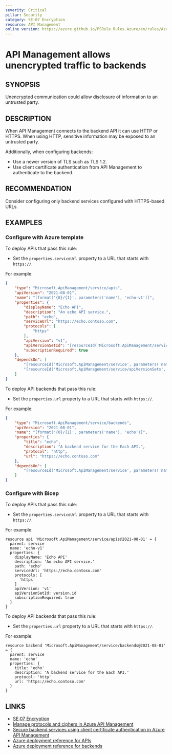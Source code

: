 ```yaml
---
severity: Critical
pillar: Security
category: SE:07 Encryption
resource: API Management
online version: https://azure.github.io/PSRule.Rules.Azure/en/rules/Azure.APIM.HTTPBackend/
---
```


# API Management allows unencrypted traffic to backends

## SYNOPSIS

Unencrypted communication could allow disclosure of information to an untrusted party.

## DESCRIPTION

When API Management connects to the backend API it can use HTTP or HTTPS.
When using HTTP, sensitive information may be exposed to an untrusted party.

Additionally, when configuring backends:

- Use a newer version of TLS such as TLS 1.2.
- Use client certificate authentication from API Management to authenticate to the backend.

## RECOMMENDATION

Consider configuring only backend services configured with HTTPS-based URLs.

## EXAMPLES

### Configure with Azure template

To deploy APIs that pass this rule:

- Set the `properties.serviceUrl` property to a URL that starts with `https://`.

For example:

```json
{
    "type": "Microsoft.ApiManagement/service/apis",
    "apiVersion": "2021-08-01",
    "name": "[format('{0}/{1}', parameters('name'), 'echo-v1')]",
    "properties": {
        "displayName": "Echo API",
        "description": "An echo API service.",
        "path": "echo",
        "serviceUrl": "https://echo.contoso.com",
        "protocols": [
            "https"
        ],
        "apiVersion": "v1",
        "apiVersionSetId": "[resourceId('Microsoft.ApiManagement/service/apiVersionSets', parameters('name'), 'echo')]",
        "subscriptionRequired": true
    },
    "dependsOn": [
        "[resourceId('Microsoft.ApiManagement/service', parameters('name'))]",
        "[resourceId('Microsoft.ApiManagement/service/apiVersionSets', parameters('name'), 'echo')]"
    ]
}
```

To deploy API backends that pass this rule:

- Set the `properties.url` property to a URL that starts with `https://`.

For example:

```json
{
    "type": "Microsoft.ApiManagement/service/backends",
    "apiVersion": "2021-08-01",
    "name": "[format('{0}/{1}', parameters('name'), 'echo')]",
    "properties": {
        "title": "echo",
        "description": "A backend service for the Each API.",
        "protocol": "http",
        "url": "https://echo.contoso.com"
    },
    "dependsOn": [
        "[resourceId('Microsoft.ApiManagement/service', parameters('name'))]"
    ]
}
```

### Configure with Bicep

To deploy APIs that pass this rule:

- Set the `properties.serviceUrl` property to a URL that starts with `https://`.

For example:

```bicep
resource api 'Microsoft.ApiManagement/service/apis@2021-08-01' = {
  parent: service
  name: 'echo-v1'
  properties: {
    displayName: 'Echo API'
    description: 'An echo API service.'
    path: 'echo'
    serviceUrl: 'https://echo.contoso.com'
    protocols: [
      'https'
    ]
    apiVersion: 'v1'
    apiVersionSetId: version.id
    subscriptionRequired: true
  }
}
```

<!-- external:avm avm/res/api-management/service apis -->

To deploy API backends that pass this rule:

- Set the `properties.url` property to a URL that starts with `https://`.

For example:

```bicep
resource backend 'Microsoft.ApiManagement/service/backends@2021-08-01' = {
  parent: service
  name: 'echo'
  properties: {
    title: 'echo'
    description: 'A backend service for the Each API.'
    protocol: 'http'
    url: 'https://echo.contoso.com'
  }
}
```

<!-- external:avm avm/res/api-management/service backends -->

## LINKS

- [SE:07 Encryption](https://learn.microsoft.com/azure/well-architected/security/encryption#encrypt-data-in-transit)
- [Manage protocols and ciphers in Azure API Management](https://learn.microsoft.com/azure/api-management/api-management-howto-manage-protocols-ciphers)
- [Secure backend services using client certificate authentication in Azure API Management](https://learn.microsoft.com/azure/api-management/api-management-howto-mutual-certificates)
- [Azure deployment reference for APIs](https://learn.microsoft.com/azure/templates/microsoft.apimanagement/service/apis)
- [Azure deployment reference for backends](https://learn.microsoft.com/azure/templates/microsoft.apimanagement/service/backends)
